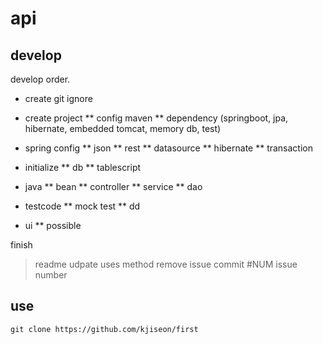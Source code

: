 # api

## develop
develop order.
  
* create git ignore
* create project
 ** config maven
** dependency (springboot, jpa, hibernate, embedded tomcat, memory db, test)
* spring config 
** json
** rest
** datasource
** hibernate
** transaction
 
* initialize
** db
** tablescript
* java
** bean
** controller
** service
** dao
* testcode
** mock test
** dd
* ui
** possible

finish

> readme udpate
> uses method
> remove issue
> commit #NUM issue number
    
   
   
   
 
## use

`git clone https://github.com/kjiseon/first` 
